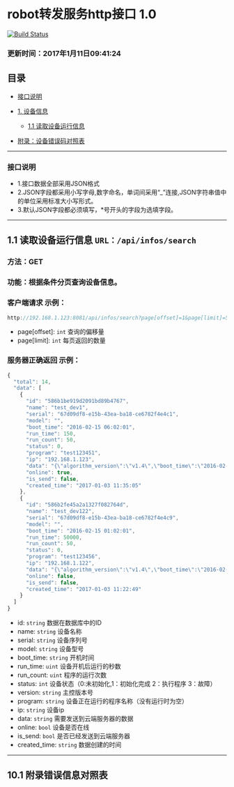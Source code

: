 # robot转发服务http接口 1.0

[![Build Status](https://travis-ci.org/isagalaev/highlight.js.svg?branch=master)](https://travis-ci.org/isagalaev/highlight.js)

### 更新时间：2017年1月11日09:41:24

## 目录
* [接口说明](#1.1)

* [1. 设备信息](#1.1)
  - [1.1 读取设备运行信息](#1.1)
* [附录：设备错误码对照表](#10.1)
---

### 接口说明 

* 1.接口数据全部采用JSON格式
* 2.JSON字段都采用小写字母,数字命名，单词间采用“_”连接,JSON字符串值中的单位采用标准大小写形式。
* 3.默认JSON字段都必须填写，*号开头的字段为选填字段。


---

## <p id="1.1"/>1.1 读取设备运行信息  `URL：/api/infos/search` 
### 方法：GET
### 功能：根据条件分页查询设备信息。
### 客户端请求 示例：
```js
http://192.168.1.123:8081/api/infos/search?page[offset]=1&page[limit]=5
```
* page[offset]: `int` 查询的偏移量
* page[limit]: `int` 每页返回的数量

### 服务器正确返回 示例：
```js
{
  "total": 14,
  "data": [
    {
      "id": "586b1be919d2091bd89b4767",
      "name": "test_dev1",
      "serial": "67d09df8-e15b-43ea-ba18-ce6782f4e4c1",
      "model": "",
      "boot_time": "2016-02-15 06:02:01",
      "run_time": 150,
      "run_count": 50,
      "status": 0,
      "program": "test123451",
      "ip": "192.168.1.123",
      "data": "{\"algorithm_version\":\"v1.4\",\"boot_time\":\"2016-02-15 06:02:01\",\"controller_version\":\"v3.0.1.2\",\"driver_version\":{\"r\":\"v1.1\",\"x\":\"v1.1\",\"y\":\"v1.1\",\"z\":\"v1.1\"},\"io_version\":{\"gio\":\"v1.1\",\"mio\":\"v1.1\"},\"model\":\"axis4\",\"name\":\"test_dev1\",\"program\":\"test123451\",\"run_count\":50,\"run_time\":150,\"serial\":\"67d09df8-e15b-43ea-ba18-ce6782f4e4c1\",\"status\":0}",
      "online": true,
      "is_send": false,
      "created_time": "2017-01-03 11:35:05"
    },
    {
      "id": "586b2fe45a2a1327f082764d",
      "name": "test_dev122",
      "serial": "67d09df8-e15b-43ea-ba18-ce6782f4e4c9",
      "model": "",
      "boot_time": "2016-02-15 01:02:01",
      "run_time": 50000,
      "run_count": 50,
      "status": 0,
      "program": "test123456",
      "ip": "192.168.1.122",
      "data": "{\"algorithm_version\":\"v1.4\",\"boot_time\":\"2016-02-15 01:02:01\",\"controller_version\":\"v3.0.1.2\",\"driver_version\":{\"r\":\"v1.1\",\"x\":\"v1.1\",\"y\":\"v1.1\",\"z\":\"v1.1\"},\"io_version\":{\"gio\":\"v1.1\",\"mio\":\"v1.1\"},\"model\":\"axis4\",\"name\":\"test_dev\",\"program\":\"test123456\",\"run_count\":50,\"run_time\":1e+11,\"serial\":\"67d09df8-e15b-43ea-ba18-ce6782f4e4c9\",\"status\":0}",
      "online": false,
      "is_send": false,
      "created_time": "2017-01-03 11:22:49"
    }
  ]
}
```
* id: `string` 数据在数据库中的ID
* name: `string` 设备名称
* serial: `string` 设备序列号
* model: `string` 设备型号
* boot_time: `string` 开机时间
* run_time: `uint` 设备开机后运行的秒数
* run_count: `uint` 程序的运行次数
* status: `int` 设备状态（0:未初始化,1：初始化完成 2：执行程序 3：故障）
* version: `string` 主控版本号
* program: `string` 设备正在运行的程序名称（没有运行时为空）
* ip: `string` 设备ip
* data: `string` 需要发送到云端服务器的数据
* online: `bool` 设备是否在线
* is_send: `bool` 是否已经发送到云端服务器
* created_time: `string` 数据创建的时间

-------------------------------------------------------------------------------

## <p id="10.1"/>10.1 附录错误信息对照表




 